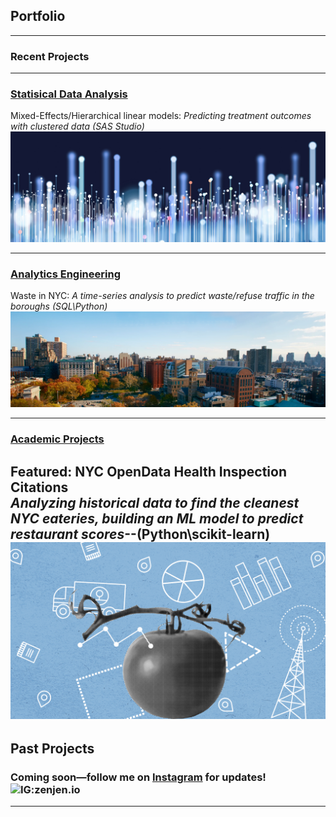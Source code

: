 ## Portfolio

---
### Recent Projects



---

### [Statisical Data Analysis](/pdf/sample_presentation.pdf)
Mixed-Effects/Hierarchical linear models: <i>Predicting treatment outcomes with clustered data (SAS Studio)</i>
<br>
<a href="statisticaldataanalysis.md"><img src="images/dataprofessionals.JPG?raw=true"/></a>

---
### [Analytics Engineering](http://example.com/)
Waste in NYC: <i>A time-series analysis to predict waste/refuse traffic in the boroughs (SQL\Python)</i>
<br>
<img src="images/washingtonsquare-nyu.png?raw=true"/>

---

### [Academic Projects](/nyc-health-inspections-predictingscores)
Featured: NYC OpenData Health Inspection Citations
<br>
<i> Analyzing historical data to find the cleanest NYC eateries, building an ML model to predict restaurant scores</i>--(Python\scikit-learn)
<a href="nyc-health-inspections-predictingscores.md"><img src="images/healthinspectiondatabanner.png?raw=true"/></a>
---

## Past Projects

### Coming soon—follow me on [Instagram](http://instagram.com/zenjen.io) for updates! <img src="https://image.flaticon.com/icons/png/128/174/174855.png" alt="IG:zenjen.io" height="15" width="15" />

---



<!-- Remove above link if you don't want to attibute -->
